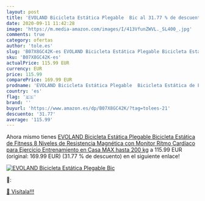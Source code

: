 ```yaml
---
layout: post
title: 'EVOLAND Bicicleta Estática Plegable  Bic al 31.77 % de descuento'
date: 2020-09-11 11:42:28
image: 'https://m.media-amazon.com/images/I/413VfunZWVL._SL400_.jpg'
comments: true
category: ofertas
author: 'tole.es'
slug: 'B07X8GC42K-es EVOLAND Bicicleta Estática Plegable Bicicleta Estática de...'
sku: 'B07X8GC42K-es'
actualPrice: 115.99 EUR
currency: EUR
price: 115.99
comparePrice: 169.99 EUR
prodname: 'EVOLAND Bicicleta Estática Plegable  Bicicleta Estática de Fitness 8 Niveles de Resistencia Magnética con Monitor Rítmo Cardíaco para Ejercicio Entrenamiento en Casa  MAX hasta 200 kg'
country: 'es'
flag: '🇪🇸'
brand: ''
buyurl: 'https://www.amazon.es/dp/B07X8GC42K/?tag=tolees-21'
descuento: '31.77'
average: '115.99'
---
```


Ahora mismo tienes [EVOLAND Bicicleta Estática Plegable  Bicicleta Estática de Fitness 8 Niveles de Resistencia Magnética con Monitor Rítmo Cardíaco para Ejercicio Entrenamiento en Casa  MAX hasta 200 kg](https://www.amazon.es/dp/B07X8GC42K/?tag=tolees-21) a 115.99 EUR (original: 169.99 EUR) (31.77 %  de descuento) en el siguiente enlace!

[![EVOLAND Bicicleta Estática Plegable  Bic](https://m.media-amazon.com/images/I/413VfunZWVL._SL400_.jpg)](https://www.amazon.es/dp/B07X8GC42K/?tag=tolees-21)

🔎:


[🛒 Visítala!!!](https://www.amazon.es/dp/B07X8GC42K/?tag=tolees-21)

